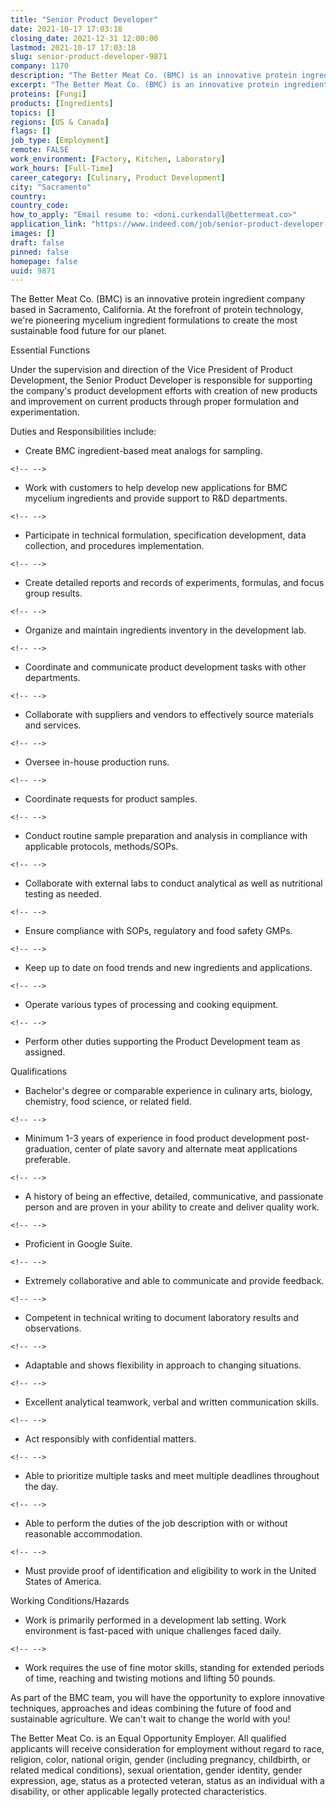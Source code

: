 ```yaml
---
title: "Senior Product Developer"
date: 2021-10-17 17:03:18
closing_date: 2021-12-31 12:00:00
lastmod: 2021-10-17 17:03:18
slug: senior-product-developer-9871
company: 1170
description: "The Better Meat Co. (BMC) is an innovative protein ingredient company based in Sacramento, California. At the forefront of protein technology, we’re pioneering mycelium ingredient formulations to create the most sustainable food future for our planet.Essential FunctionsUnder the supervision and direction of the Vice President of Product Development, the Senior Product Developer is responsible for supporting the company’s product development efforts with creation of new products and improvement on current products through proper formulation and experimentation."
excerpt: "The Better Meat Co. (BMC) is an innovative protein ingredient company based in Sacramento, California. At the forefront of protein technology, we’re pioneering mycelium ingredient formulations to create the most sustainable food future for our planet.Essential FunctionsUnder the supervision and direction of the Vice President of Product Development, the Senior Product Developer is responsible for supporting the company’s product development efforts with creation of new products and improvement on current products through proper formulation and experimentation."
proteins: [Fungi]
products: [Ingredients]
topics: []
regions: [US & Canada]
flags: []
job_type: [Employment]
remote: FALSE
work_environment: [Factory, Kitchen, Laboratory]
work_hours: [Full-Time]
career_category: [Culinary, Product Development]
city: "Sacramento"
country: 
country_code: 
how_to_apply: "Email resume to: <doni.curkendall@bettermeat.co>"
application_link: "https://www.indeed.com/job/senior-product-developer-eced207e27b205cc"
images: []
draft: false
pinned: false
homepage: false
uuid: 9871
---
```

The Better Meat Co. (BMC) is an innovative protein ingredient company
based in Sacramento, California. At the forefront of protein technology,
we're pioneering mycelium ingredient formulations to create the most
sustainable food future for our planet.

Essential Functions

Under the supervision and direction of the Vice President of Product
Development, the Senior Product Developer is responsible for supporting
the company's product development efforts with creation of new products
and improvement on current products through proper formulation and
experimentation.

Duties and Responsibilities include:

-   Create BMC ingredient-based meat analogs for sampling.

```{=html}
<!-- -->
```
-   Work with customers to help develop new applications for BMC
    mycelium ingredients and provide support to R&D departments.

```{=html}
<!-- -->
```
-   Participate in technical formulation, specification development,
    data collection, and procedures implementation.

```{=html}
<!-- -->
```
-   Create detailed reports and records of experiments, formulas, and
    focus group results.

```{=html}
<!-- -->
```
-   Organize and maintain ingredients inventory in the development lab.

```{=html}
<!-- -->
```
-   Coordinate and communicate product development tasks with other
    departments.

```{=html}
<!-- -->
```
-   Collaborate with suppliers and vendors to effectively source
    materials and services.

```{=html}
<!-- -->
```
-   Oversee in-house production runs.

```{=html}
<!-- -->
```
-   Coordinate requests for product samples.

```{=html}
<!-- -->
```
-   Conduct routine sample preparation and analysis in compliance with
    applicable protocols, methods/SOPs.

```{=html}
<!-- -->
```
-   Collaborate with external labs to conduct analytical as well as
    nutritional testing as needed.

```{=html}
<!-- -->
```
-   Ensure compliance with SOPs, regulatory and food safety GMPs.

```{=html}
<!-- -->
```
-   Keep up to date on food trends and new ingredients and applications.

```{=html}
<!-- -->
```
-   Operate various types of processing and cooking equipment.

```{=html}
<!-- -->
```
-   Perform other duties supporting the Product Development team as
    assigned.

Qualifications

-   Bachelor's degree or comparable experience in culinary arts,
    biology, chemistry, food science, or related field.

```{=html}
<!-- -->
```
-   Minimum 1-3 years of experience in food product development
    post-graduation, center of plate savory and alternate meat
    applications preferable.

```{=html}
<!-- -->
```
-   A history of being an effective, detailed, communicative, and
    passionate person and are proven in your ability to create and
    deliver quality work.

```{=html}
<!-- -->
```
-   Proficient in Google Suite.

```{=html}
<!-- -->
```
-   Extremely collaborative and able to communicate and provide
    feedback.

```{=html}
<!-- -->
```
-   Competent in technical writing to document laboratory results and
    observations.

```{=html}
<!-- -->
```
-   Adaptable and shows flexibility in approach to changing situations.

```{=html}
<!-- -->
```
-   Excellent analytical teamwork, verbal and written communication
    skills.

```{=html}
<!-- -->
```
-   Act responsibly with confidential matters.

```{=html}
<!-- -->
```
-   Able to prioritize multiple tasks and meet multiple deadlines
    throughout the day.

```{=html}
<!-- -->
```
-   Able to perform the duties of the job description with or without
    reasonable accommodation.

```{=html}
<!-- -->
```
-   Must provide proof of identification and eligibility to work in the
    United States of America.

Working Conditions/Hazards

-   Work is primarily performed in a development lab setting. Work
    environment is fast-paced with unique challenges faced daily.

```{=html}
<!-- -->
```
-   Work requires the use of fine motor skills, standing for extended
    periods of time, reaching and twisting motions and lifting 50
    pounds.

As part of the BMC team, you will have the opportunity to explore
innovative techniques, approaches and ideas combining the future of food
and sustainable agriculture. We can't wait to change the world with you!

The Better Meat Co. is an Equal Opportunity Employer. All qualified
applicants will receive consideration for employment without regard to
race, religion, color, national origin, gender (including pregnancy,
childbirth, or related medical conditions), sexual orientation, gender
identity, gender expression, age, status as a protected veteran, status
as an individual with a disability, or other applicable legally
protected characteristics.
